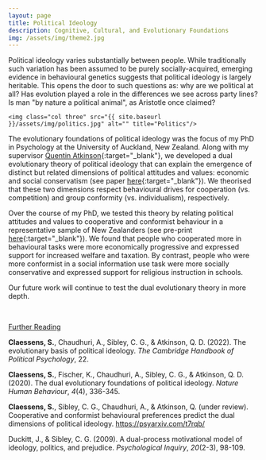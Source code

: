 ```yaml
---
layout: page
title: Political Ideology
description: Cognitive, Cultural, and Evolutionary Foundations
img: /assets/img/theme2.jpg
---
```


Political ideology varies substantially between people. While traditionally such variation has been assumed to be purely socially-acquired, emerging evidence in behavioural genetics suggests that political ideology is largely heritable. This opens the door to such questions as: why are we political at all? Has evolution played a role in the differences we see across party lines? Is man "by nature a political animal", as Aristotle once claimed?

<div class="img_row">

    <img class="col three" src="{{ site.baseurl }}/assets/img/politics.jpg" alt="" title="Politics"/>

</div>

The evolutionary foundations of political ideology was the focus of my PhD in Psychology at the University of Auckland, New Zealand. Along with my supervisor [Quentin Atkinson](https://www.quentinatkinson.com/){:target="_blank"}, we developed a dual evolutionary theory of political ideology that can explain the emergence of distinct but related dimensions of political attitudes and values: economic and social conservatism (see paper [here](https://www.nature.com/articles/s41562-020-0850-9){:target="_blank"}). We theorised that these two dimensions respect behavioural drives for cooperation (vs. competition) and group conformity (vs. individualism), respectively.

Over the course of my PhD, we tested this theory by relating political attitudes and values to cooperative and conformist behaviour in a representative sample of New Zealanders (see pre-print [here](https://psyarxiv.com/t7rqb/){:target="_blank"}). We found that people who cooperated more in behavioural tasks were more economically progressive and expressed support for increased welfare and taxation. By contrast, people who were more conformist in a social information use task were more socially conservative and expressed support for religious instruction in schools.

Our future work will continue to test the dual evolutionary theory in more depth.

<br>

<u>Further Reading</u>

**Claessens, S.**, Chaudhuri, A., Sibley, C. G., & Atkinson, Q. D. (2022). The evolutionary basis of political ideology. *The Cambridge Handbook of Political Psychology*, 22.

**Claessens, S.**, Fischer, K., Chaudhuri, A., Sibley, C. G., & Atkinson, Q. D. (2020). The dual evolutionary foundations of political ideology. *Nature Human Behaviour*, *4*(4), 336-345.

**Claessens, S.**, Sibley, C. G., Chaudhuri, A., & Atkinson, Q. (under review). Cooperative and conformist behavioural preferences predict the dual dimensions of political ideology. https://psyarxiv.com/t7rqb/

Duckitt, J., & Sibley, C. G. (2009). A dual-process motivational model of ideology, politics, and prejudice. *Psychological Inquiry*, *20*(2-3), 98-109.
